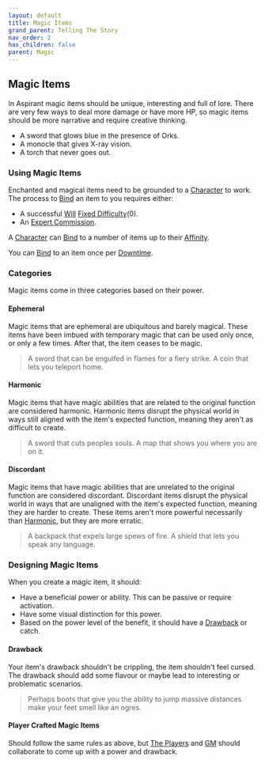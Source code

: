 ```yaml
---
layout: default
title: Magic Items
grand_parent: Telling The Story
nav_order: 2
has_children: false
parent: Magic
---
```

## Magic Items
In Aspirant magic items should be unique, interesting and full of lore. There are very few ways to deal more damage or have more HP, so magic items should be more narrative and require creative thinking.
* A sword that glows blue in the presence of Orks.
* A monocle that gives X-ray vision.
* A torch that never goes out.

### Using Magic Items
Enchanted and magical items need to be grounded to a [Character](Terminology#Character) to work. The process to [Bind](Terminology#Bind) an item to you requires either:
* A successful [Will](Spirit#Will) [Fixed Difficulty](Skills#Fixed%20Difficulty)(0).
* An [Expert Commission](Services#Expert%20Commissions).

A [Character](Terminology#Character) can [Bind](Terminology#Bind) to a number of items up to their [Affinity](Stats#Affinity).

You can [Bind](Terminology#Bind) to an item once per [Downtime](Telling-The-Story#Downtime).

### Categories
Magic items come in three categories based on their power.

#### Ephemeral
Magic items that are ephemeral are ubiquitous and barely magical. These items have been imbued with temporary magic that can be used only once, or only a few times. After that, the item ceases to be magic.

> A sword that can be engulfed in flames for a fiery strike.
> A coin that lets you teleport home.

#### Harmonic
Magic items that have magic abilities that are related to the original function are considered harmonic. Harmonic items disrupt the physical world in ways still aligned with the item's expected function, meaning they aren't as difficult to create.

> A sword that cuts peoples souls.
> A map that shows you where you are on it.

#### Discordant
Magic items that have magic abilities that are unrelated to the original function are considered discordant. Discordant items disrupt the physical world in ways that are unaligned with the item's expected function, meaning they are harder to create. These items aren't more powerful necessarily than [Harmonic](#Harmonic), but they are more erratic.

> A backpack that expels large spews of fire.
> A shield that lets you speak any language.

### Designing Magic Items
When you create a magic item, it should:  
* Have a beneficial power or ability. This can be passive or require activation.
* Have some visual distinction for this power.
* Based on the power level of the benefit, it should have a [Drawback](#Drawback) or catch.

#### Drawback
Your item's drawback shouldn't be crippling, the item shouldn't feel cursed. The drawback should add some flavour or maybe lead to interesting or problematic scenarios. 

> Perhaps boots that give you the ability to jump massive distances make your feet smell like an ogres.


#### Player Crafted Magic Items
Should follow the same rules as above, but [The Players](How-To-Play#The%20Players) and [GM](How-To-Play#GM) should collaborate to come up with a power and drawback.